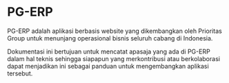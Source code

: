 # PG-ERP

PG-ERP adalah aplikasi berbasis website yang dikembangkan oleh Prioritas Group untuk menunjang operasional bisnis seluruh cabang di Indonesia.

Dokumentasi ini bertujuan untuk mencatat apasaja yang ada di PG-ERP dalam hal teknis sehingga siapapun yang merkontribusi atau berkolaborasi dapat menjadikan ini sebagai panduan untuk mengembangkan aplikasi tersebut.
